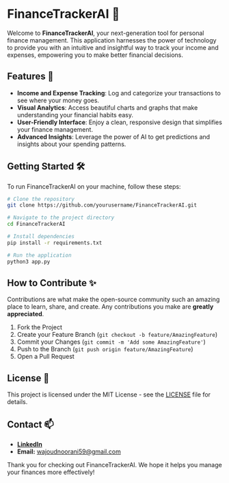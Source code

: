# FinanceTrackerAI 🚀

Welcome to **FinanceTrackerAI**, your next-generation tool for personal finance management. This application harnesses the power of technology to provide you with an intuitive and insightful way to track your income and expenses, empowering you to make better financial decisions.

## Features 🌟

- **Income and Expense Tracking**: Log and categorize your transactions to see where your money goes.
- **Visual Analytics**: Access beautiful charts and graphs that make understanding your financial habits easy.
- **User-Friendly Interface**: Enjoy a clean, responsive design that simplifies your finance management.
- **Advanced Insights**: Leverage the power of AI to get predictions and insights about your spending patterns.

## Getting Started 🛠

To run FinanceTrackerAI on your machine, follow these steps:

```bash
# Clone the repository
git clone https://github.com/yourusername/FinanceTrackerAI.git

# Navigate to the project directory
cd FinanceTrackerAI

# Install dependencies
pip install -r requirements.txt

# Run the application
python3 app.py
```

## How to Contribute ✨

Contributions are what make the open-source community such an amazing place to learn, share, and create. Any contributions you make are **greatly appreciated**.

1. Fork the Project
2. Create your Feature Branch (`git checkout -b feature/AmazingFeature`)
3. Commit your Changes (`git commit -m 'Add some AmazingFeature'`)
4. Push to the Branch (`git push origin feature/AmazingFeature`)
5. Open a Pull Request

## License 📜

This project is licensed under the MIT License - see the [LICENSE](LICENSE) file for details.

## Contact 📫

- **[LinkedIn](https://www.linkedin.com/in/wajoud-noorani-7b6054118/)**
- **Email:** wajoudnoorani59@gmail.com

Thank you for checking out FinanceTrackerAI. We hope it helps you manage your finances more effectively!
